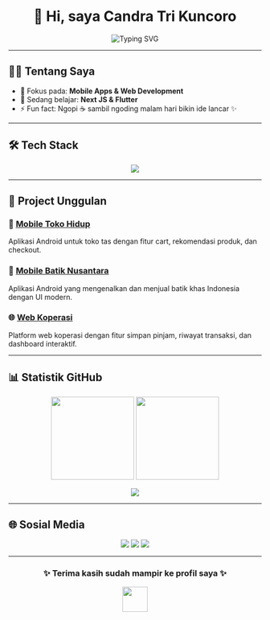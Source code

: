 <!-- Ganti USERNAME dengan username GitHub kamu -->
<!-- Simpan file ini sebagai README.md di repo USERNAME/USERNAME -->

<h1 align="center">👋 Hi, saya <b>Candra Tri Kuncoro</b></h1>
<p align="center">
  <img src="https://readme-typing-svg.herokuapp.com?font=Fira+Code&size=22&pause=1000&color=00C4FF&center=true&vCenter=true&width=600&lines=Selamat+Datang+di+GitHub+saya!;Mobile+%2B+Web+Developer;Menguasai+Android%2C+PHP%2C+CI%2C+Laravel;Mari+Kolaborasi+🚀" alt="Typing SVG" />
</p>

---

## 🧑‍💻 Tentang Saya
- 🔭 Fokus pada: **Mobile Apps & Web Development**  
- 🌱 Sedang belajar: **Next JS & Flutter**  
- ⚡ Fun fact: Ngopi ☕ sambil ngoding malam hari bikin ide lancar ✨  

---

## 🛠️ Tech Stack
<p align="center">
  <img src="https://skillicons.dev/icons?i=html,css,php,codeigniter,laravel,mysql,androidstudio&theme=light" />
</p>

---

## 🌟 Project Unggulan
### 📱 [Mobile Toko Hidup](https://github.com/candra-khun/Toko-Hidup)
Aplikasi Android untuk toko tas dengan fitur cart, rekomendasi produk, dan checkout.  

### 🎨 [Mobile Batik Nusantara](https://github.com/candra-khun/Batik-Nusantara)
Aplikasi Android yang mengenalkan dan menjual batik khas Indonesia dengan UI modern.  

### 🌐 [Web Koperasi](https://github.com/candra-khun/Koperasi)
Platform web koperasi dengan fitur simpan pinjam, riwayat transaksi, dan dashboard interaktif.  

---

## 📊 Statistik GitHub
<p align="center">
  <img src="https://github-readme-stats.vercel.app/api?username=candra-khun&show_icons=true&theme=tokyonight&count_private=true&hide_border=true" height="165" />
  <img src="https://github-readme-streak-stats.herokuapp.com/?user=candra-khun&theme=tokyonight&hide_border=true" height="165" />
</p>

<p align="center">
  <img src="https://github-profile-summary-cards.vercel.app/api/cards/profile-details?username=candra-khun&theme=tokyonight" />
</p>

---


## 🌐 Sosial Media
<p align="center">
  <a href="https://www.instagram.com/candra_khun"><img src="https://img.shields.io/badge/Instagram-%23E4405F.svg?&style=for-the-badge&logo=Instagram&logoColor=white" /></a>
  <a href="https://www.linkedin.com/in/candra-tri-kuncoro-634a2b2a7/"><img src="https://img.shields.io/badge/LinkedIn-%230077B5.svg?&style=for-the-badge&logo=LinkedIn&logoColor=white" /></a>
  <a href="mailto:candratrikuncoro3@gmail.com" target="_blank">
  <img src="https://img.shields.io/badge/Email-D14836?style=for-the-badge&logo=gmail&logoColor=white" />
</a>

</p>

---

<h3 align="center">✨ Terima kasih sudah mampir ke profil saya ✨</h3>
<p align="center">
  <img src="https://media.giphy.com/media/hvRJCLFzcasrR4ia7z/giphy.gif" width="50"/>
</p>
